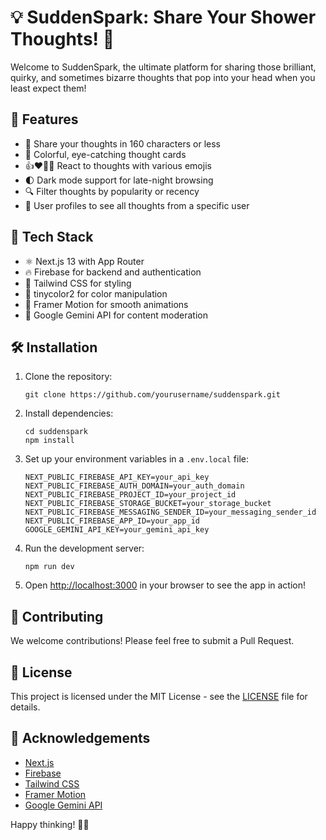 # 💡 SuddenSpark: Share Your Shower Thoughts! 🚿

Welcome to SuddenSpark, the ultimate platform for sharing those brilliant, quirky, and sometimes bizarre thoughts that pop into your head when you least expect them!

## 🌟 Features

- 📝 Share your thoughts in 160 characters or less
- 🎨 Colorful, eye-catching thought cards
- 👍❤️🤯💩 React to thoughts with various emojis
- 🌓 Dark mode support for late-night browsing
- 🔍 Filter thoughts by popularity or recency
- 👤 User profiles to see all thoughts from a specific user

## 🚀 Tech Stack

- ⚛️ Next.js 13 with App Router
- 🔥 Firebase for backend and authentication
- 🎨 Tailwind CSS for styling
- 🌈 tinycolor2 for color manipulation
- 🔄 Framer Motion for smooth animations
- 🧠 Google Gemini API for content moderation

## 🛠️ Installation

1. Clone the repository:

   ```
   git clone https://github.com/yourusername/suddenspark.git
   ```

2. Install dependencies:

   ```
   cd suddenspark
   npm install
   ```

3. Set up your environment variables in a `.env.local` file:

   ```
   NEXT_PUBLIC_FIREBASE_API_KEY=your_api_key
   NEXT_PUBLIC_FIREBASE_AUTH_DOMAIN=your_auth_domain
   NEXT_PUBLIC_FIREBASE_PROJECT_ID=your_project_id
   NEXT_PUBLIC_FIREBASE_STORAGE_BUCKET=your_storage_bucket
   NEXT_PUBLIC_FIREBASE_MESSAGING_SENDER_ID=your_messaging_sender_id
   NEXT_PUBLIC_FIREBASE_APP_ID=your_app_id
   GOOGLE_GEMINI_API_KEY=your_gemini_api_key
   ```

4. Run the development server:

   ```
   npm run dev
   ```

5. Open [http://localhost:3000](http://localhost:3000) in your browser to see the app in action!

## 🤝 Contributing

We welcome contributions! Please feel free to submit a Pull Request.

## 📜 License

This project is licensed under the MIT License - see the [LICENSE](LICENSE) file for details.

## 🙏 Acknowledgements

- [Next.js](https://nextjs.org/)
- [Firebase](https://firebase.google.com/)
- [Tailwind CSS](https://tailwindcss.com/)
- [Framer Motion](https://www.framer.com/motion/)
- [Google Gemini API](https://cloud.google.com/vertex-ai/docs/generative-ai/start/quickstarts/api-quickstart)

Happy thinking! 🧠✨

